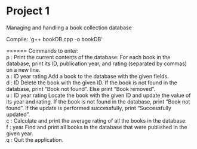 # Project 1

Managing and handling a book collection database   

Compile:
'g++ bookDB.cpp -o bookDB'

======
Commands to enter:   
p	: Print the current contents of the database: For each book in the database, print its ID, publication year, and rating        (separated by commas) on a new line.   
a : ID year rating	Add a book to the database with the given fields.   
d : ID	Delete the book with the given ID. If the book is not found in the database, print “Book not found”. Else print “Book removed”.   
u : ID year rating	Locate the book with the given ID and update the value of its year and rating. If the book is not found in the database, print “Book not found”. If the update is performed successfully, print “Successfully updated”.   
c	: Calculate and print the average rating of all the books in the database.   
f : year	Find and print all books in the database that were published in the given year.   
q	: Quit the application.   
